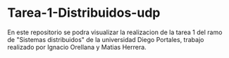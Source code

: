 # Tarea-1-Distribuidos-udp
En este repositorio se podra visualizar la realizacion de la tarea 1 del ramo de "Sistemas distribuidos" de la universidad Diego Portales, trabajo realizado por Ignacio Orellana y Matias Herrera.
